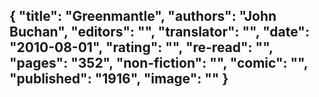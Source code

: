 {
 "title": "Greenmantle",
 "authors": "John Buchan",
 "editors": "",
 "translator": "",
 "date": "2010-08-01",
 "rating": "",
 "re-read": "",
 "pages": "352",
 "non-fiction": "",
 "comic": "",
 "published": "1916",
 "image": ""
}
---

